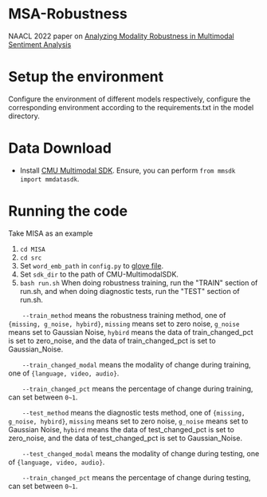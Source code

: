 # MSA-Robustness
NAACL 2022 paper on [Analyzing Modality Robustness in Multimodal Sentiment Analysis](https://github.com/declare-lab/MSA-Robustness/raw/main/Modality_Analysis_NAACL2022_FINAL.pdf)

# Setup the environment
Configure the environment of different models respectively, configure the corresponding environment according to the requirements.txt in the model directory.

# Data Download
- Install [CMU Multimodal SDK](https://github.com/A2Zadeh/CMU-MultimodalSDK). Ensure, you can perform ```from mmsdk import mmdatasdk```.  

# Running the code
Take MISA as an example

1. ```cd MISA```
2. ```cd src```
3. Set ```word_emb_path``` in ```config.py``` to [glove file](http://nlp.stanford.edu/data/glove.840B.300d.zip).
4. Set ```sdk_dir``` to the path of CMU-MultimodalSDK.
3. ```bash run.sh``` When doing robustness training, run the "TRAIN" section of run.sh, and when doing diagnostic tests, run the "TEST" section of run.sh.

&ensp;&ensp;&ensp;&ensp;```--train_method``` means the robustness training method, one of ```{missing, g_noise, hybird}```, ```missing``` means set to zero noise, ```g_noise``` means set to Gaussian Noise, ```hybird``` means the data of train_changed_pct is set to zero_noise, and the data of train_changed_pct is set to Gaussian_Noise.

&ensp;&ensp;&ensp;&ensp;```--train_changed_modal``` means the modality of change during training, one of ```{language, video, audio}```.

&ensp;&ensp;&ensp;&ensp;```--train_changed_pct``` means the percentage of change during training, can set between ```0~1```.

&ensp;&ensp;&ensp;&ensp;```--test_method``` means the diagnostic tests method, one of ```{missing, g_noise, hybird}```, ```missing``` means set to zero noise, ```g_noise``` means set to Gaussian Noise, ```hybird``` means the data of test_changed_pct is set to zero_noise, and the data of test_changed_pct is set to Gaussian_Noise.

&ensp;&ensp;&ensp;&ensp;```--test_changed_modal``` means the modality of change during testing, one of ```{language, video, audio}```.

&ensp;&ensp;&ensp;&ensp;```--train_changed_pct``` means the percentage of change during testing, can set between ```0~1```.


